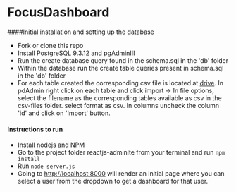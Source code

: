 # FocusDashboard

####Initial installation and setting up the database
- Fork or clone this repo
- Install PostgreSQL 9.3.12 and pgAdminIII
- Run the create database query found in the schema.sql in the 'db' folder
- Within the database run the create table queries present in schema.sql in the 'db' folder
- For each table created the corresponding csv file is located at [drive](https://drive.google.com/open?id=0BwSv3c2aQOYRelBSdmNCZ1p4VGs). In pdAdmin right click on each table and click import -> In file options, select the filename as the corresponding tables available as csv in the csv-files folder. select format as csv. In columns uncheck the column 'id' and click on 'Import' button. 

#### Instructions to run
- Install nodejs and NPM
- Go to the project folder reactjs-adminlte from your terminal and run `npm install`
- Run `node server.js`
- Going to [http://localhost:8000](http://localhost:8000) will render an initial page where you can select a user from the dropdown to get a dashboard for that user.
